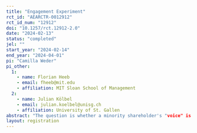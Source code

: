 ```yaml
---
title: "Engagement Experiment"
rct_id: "AEARCTR-0012912"
rct_id_num: "12912"
doi: "10.1257/rct.12912-2.0"
date: "2024-02-13"
status: "completed"
jel: ""
start_year: "2024-02-14"
end_year: "2024-04-01"
pi: "Camilla Weder"
pi_other:
  1:
    - name: Florian Heeb
    - email: fheeb@mit.edu
    - affiliation: MIT Sloan School of Management
  2:
    - name: Julian Kölbel
    - email: julian.koelbel@unisg.ch
    - affiliation: University of St. Gallen
abstract: "The question is whether a minority shareholder's "voice" is an effective engagement tool. The hypothesis is that shareholder engagement can lead to board accountability for sustainability goals. "
layout: registration
---
```


